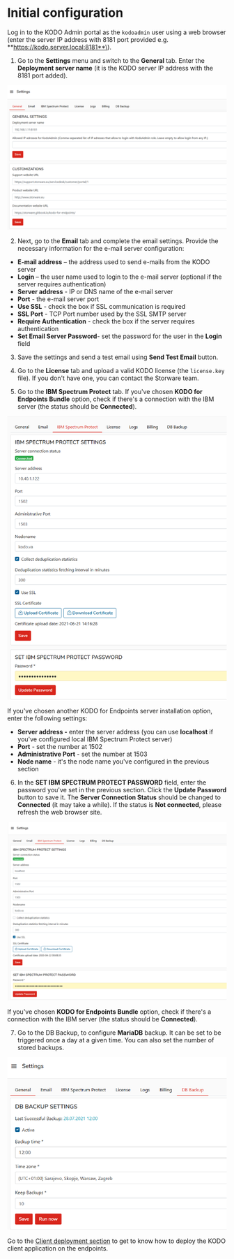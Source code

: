 # Initial configuration

Log in to the KODO Admin portal as the `kodoadmin` user using a web browser \(enter the server IP address with 8181 port provided e.g. **https://kodo.server.local:8181**\).



1. Go to the **Settings** menu and switch to the **General** tab. Enter the **Deployment server name** \(it is the KODO server IP address with the 8181 port added\). 

![](../.gitbook/assets/image%20%2867%29.png)

2. Next, go to the **Email** tab and complete the email settings. Provide the necessary information for the e-mail server configuration:

* **E-mail address** – the address used to send e-mails from the KODO server
* **Login** – the user name used to login to the e-mail server \(optional if the server requires authentication\)
* **Server address** - IP or DNS name of the e-mail server
* **Port** - the e-mail server port
* **Use SSL** - check the box if SSL communication is required
* **SSL Port** - TCP Port number used by the SSL SMTP server
* **Require Authentication** - check the box if the server requires authentication
* **Set Email Server Password**- set the password for the user in the **Login** field 

3. Save the settings and send a test email using **Send Test Email** button.

4. Go to the **License** tab and upload a valid KODO license \(the `license.key` file\). If you don't have one, you can contact the Storware team.

5. Go to the **IBM Spectrum Protect** tab. If you've chosen **KODO for Endpoints Bundle** option, check if there's a connection with the IBM server \(the status should be **Connected**\). 

![](../.gitbook/assets/image%20%2880%29.png)

If you've chosen another KODO for Endpoints server installation option, enter the following settings:

* **Server address -** enter the server address \(you can use **localhost** if you've configured local IBM Spectrum Protect server\) 
* **Port** - set the number at 1502
* **Administrative Port** - set the number at 1503
* **Node name** - it's the node name you've configured in the previous section

6. In the **SET IBM SPECTRUM PROTECT PASSWORD** field, enter the password you've set in the previous section. Click the **Update Password** button to save it. The **Server Connection Status** should be changed to **Connected** \(it may take a while\).  If the status is **Not connected**, please refresh the web browser site.

![](../.gitbook/assets/image%20%2814%29.png)

If you've chosen **KODO for Endpoints Bundle** option, check if there's a connection with the IBM server \(the status should be **Connected**\).

7. Go to the DB Backup, to configure **MariaDB** backup. It can be set to be triggered once a day at a given time. You can also set the number of stored backups.

![](../.gitbook/assets/image%20%2889%29.png)

Go to the [Client deployment section](deployments/) to get to know how to deploy the KODO client application on the endpoints.

